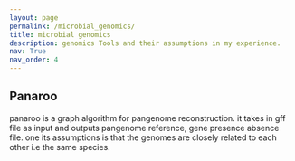 ```yaml
---
layout: page
permalink: /microbial_genomics/
title: microbial genomics
description: genomics Tools and their assumptions in my experience.
nav: True
nav_order: 4
---
```


## Panaroo
panaroo is a graph algorithm for pangenome reconstruction. it takes in gff file as input and outputs pangenome reference, gene presence absence file.
one its assumptions is that the genomes are closely related to each other i.e the same species.

